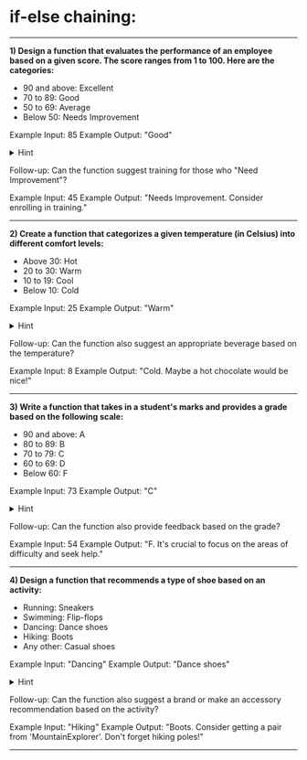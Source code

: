 # if-else chaining:

---

**1) Design a function that evaluates the performance of an employee based on a given score. The score ranges from 1 to 100. Here are the categories:**
- 90 and above: Excellent
- 70 to 89: Good
- 50 to 69: Average
- Below 50: Needs Improvement

Example Input: 85
Example Output: "Good"

<details>
  <summary>Hint</summary>
  Hint: Start by checking the highest category and move downwards.
</details>

Follow-up: Can the function suggest training for those who "Need Improvement"?

Example Input: 45
Example Output: "Needs Improvement. Consider enrolling in training."

---

**2) Create a function that categorizes a given temperature (in Celsius) into different comfort levels:**
- Above 30: Hot
- 20 to 30: Warm
- 10 to 19: Cool
- Below 10: Cold

Example Input: 25
Example Output: "Warm"

<details>
  <summary>Hint</summary>
  Hint: Chain your if-else statements, starting from the topmost category.
</details>

Follow-up: Can the function also suggest an appropriate beverage based on the temperature?

Example Input: 8
Example Output: "Cold. Maybe a hot chocolate would be nice!"

---

**3) Write a function that takes in a student's marks and provides a grade based on the following scale:**
- 90 and above: A
- 80 to 89: B
- 70 to 79: C
- 60 to 69: D
- Below 60: F

Example Input: 73
Example Output: "C"

<details>
  <summary>Hint</summary>
  Hint: Use if-else chains to categorize the marks into the respective grade.
</details>

Follow-up: Can the function also provide feedback based on the grade?

Example Input: 54
Example Output: "F. It's crucial to focus on the areas of difficulty and seek help."

---

**4) Design a function that recommends a type of shoe based on an activity:**
- Running: Sneakers
- Swimming: Flip-flops
- Dancing: Dance shoes
- Hiking: Boots
- Any other: Casual shoes

Example Input: "Dancing"
Example Output: "Dance shoes"

<details>
  <summary>Hint</summary>
  Hint: Use if-else statements to check the activity and suggest the type of shoe.
</details>

Follow-up: Can the function also suggest a brand or make an accessory recommendation based on the activity?

Example Input: "Hiking"
Example Output: "Boots. Consider getting a pair from 'MountainExplorer'. Don't forget hiking poles!"

---
